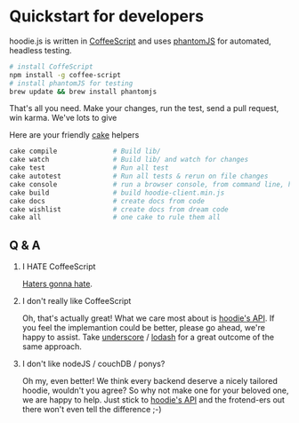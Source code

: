 Quickstart for developers
=========================

hoodie.js is written in [CoffeeScript](http://coffeescript.org/) and uses [phantomJS](http://phantomjs.org/) for automated, headless testing.

```bash
# install CoffeScript
npm install -g coffee-script
# install phantomJS for testing
brew update && brew install phantomjs
```

That's all you need. Make your changes, run the test, send a pull request, win karma. We've lots to give

Here are your friendly [cake](http://coffeescript.org/documentation/docs/cake.html) helpers

```bash
cake compile              # Build lib/
cake watch                # Build lib/ and watch for changes
cake test                 # Run all test
cake autotest             # Run all tests & rerun on file changes
cake console              # run a browser console, from command line, hell yeah
cake build                # build hoodie-client.min.js
cake docs                 # create docs from code
cake wishlist             # create docs from dream code
cake all                  # one cake to rule them all
```


Q & A
-----

1. I HATE CoffeeScript  

   [Haters gonna hate](http://youtu.be/yMs712oA_Lg). 

2. I don't really like CoffeeScript
   
   Oh, that's actually great! What we care most about is [hoodie's API](hoodiehq.github.com/hoodie.js).
   If you feel the implemantion could be better, please go ahead, we're happy to assist. Take [underscore](http://underscorejs.org/) /
   [lodash](http://lodash.com/) for a great outcome of the same approach.

3. I don't like nodeJS / couchDB / ponys?
   
   Oh my, even better! We think every backend deserve a nicely tailored hoodie, wouldn't you agree?
   So why not make one for your beloved one, we are happy to help. Just stick to [hoodie's API](hoodiehq.github.com/hoodie.js)
   and the frotend-ers out there won't even tell the difference ;-)